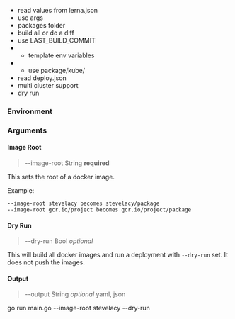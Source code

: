 

- read values from lerna.json
- use args
 - packages folder
 - build all or do a diff
- use LAST_BUILD_COMMIT
- - template env variables
- - use package/kube/
- read deploy.json
- multi cluster support
- dry run


### Environment

### Arguments

#### Image Root
> --image-root
String **required**

This sets the root of a docker image.

Example:
```
--image-root stevelacy becomes stevelacy/package
--image-root gcr.io/project becomes gcr.io/project/package
```


#### Dry Run
> --dry-run
Bool _optional_

This will build all docker images and run a deployment with `--dry-run` set. It does not push the images.

#### Output
> --output
String _optional_
> yaml, json


go run main.go --image-root stevelacy --dry-run
